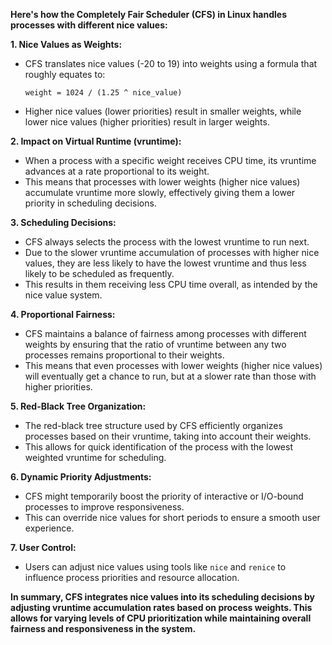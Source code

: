 **Here's how the Completely Fair Scheduler (CFS) in Linux handles processes with different nice values:**

**1. Nice Values as Weights:**
   - CFS translates nice values (-20 to 19) into weights using a formula that roughly equates to:
      ```
      weight = 1024 / (1.25 ^ nice_value)
      ```
   - Higher nice values (lower priorities) result in smaller weights, while lower nice values (higher priorities) result in larger weights.

**2. Impact on Virtual Runtime (vruntime):**
   - When a process with a specific weight receives CPU time, its vruntime advances at a rate proportional to its weight.
   - This means that processes with lower weights (higher nice values) accumulate vruntime more slowly, effectively giving them a lower priority in scheduling decisions.

**3. Scheduling Decisions:**
   - CFS always selects the process with the lowest vruntime to run next.
   - Due to the slower vruntime accumulation of processes with higher nice values, they are less likely to have the lowest vruntime and thus less likely to be scheduled as frequently.
   - This results in them receiving less CPU time overall, as intended by the nice value system.

**4. Proportional Fairness:**
   - CFS maintains a balance of fairness among processes with different weights by ensuring that the ratio of vruntime between any two processes remains proportional to their weights.
   - This means that even processes with lower weights (higher nice values) will eventually get a chance to run, but at a slower rate than those with higher priorities.

**5. Red-Black Tree Organization:**
   - The red-black tree structure used by CFS efficiently organizes processes based on their vruntime, taking into account their weights.
   - This allows for quick identification of the process with the lowest weighted vruntime for scheduling.

**6. Dynamic Priority Adjustments:**
   - CFS might temporarily boost the priority of interactive or I/O-bound processes to improve responsiveness.
   - This can override nice values for short periods to ensure a smooth user experience.

**7. User Control:**
   - Users can adjust nice values using tools like `nice` and `renice` to influence process priorities and resource allocation.

**In summary, CFS integrates nice values into its scheduling decisions by adjusting vruntime accumulation rates based on process weights. This allows for varying levels of CPU prioritization while maintaining overall fairness and responsiveness in the system.**

